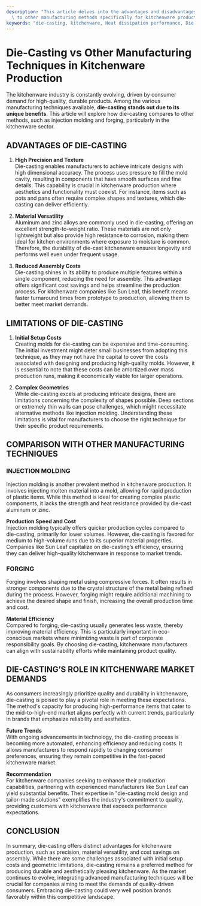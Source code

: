 ```yaml
---
description: "This article delves into the advantages and disadvantages of die-casting compared\
  \ to other manufacturing methods specifically for kitchenware production."
keywords: "die-casting, kitchenware, Heat dissipation performance, Die casting process"
---
```

# Die-Casting vs Other Manufacturing Techniques in Kitchenware Production

The kitchenware industry is constantly evolving, driven by consumer demand for high-quality, durable products. Among the various manufacturing techniques available, **die-casting stands out due to its unique benefits**. This article will explore how die-casting compares to other methods, such as injection molding and forging, particularly in the kitchenware sector. 

## ADVANTAGES OF DIE-CASTING

1. **High Precision and Texture**  
Die-casting enables manufacturers to achieve intricate designs with high dimensional accuracy. The process uses pressure to fill the mold cavity, resulting in components that have smooth surfaces and fine details. This capability is crucial in kitchenware production where aesthetics and functionality must coexist. For instance, items such as pots and pans often require complex shapes and textures, which die-casting can deliver efficiently.

2. **Material Versatility**  
Aluminum and zinc alloys are commonly used in die-casting, offering an excellent strength-to-weight ratio. These materials are not only lightweight but also provide high resistance to corrosion, making them ideal for kitchen environments where exposure to moisture is common. Therefore, the durability of die-cast kitchenware ensures longevity and performs well even under frequent usage.

3. **Reduced Assembly Costs**  
Die-casting shines in its ability to produce multiple features within a single component, reducing the need for assembly. This advantage offers significant cost savings and helps streamline the production process. For kitchenware companies like Sun Leaf, this benefit means faster turnaround times from prototype to production, allowing them to better meet market demands.

## LIMITATIONS OF DIE-CASTING

1. **Initial Setup Costs**  
Creating molds for die-casting can be expensive and time-consuming. The initial investment might deter small businesses from adopting this technique, as they may not have the capital to cover the costs associated with designing and producing high-quality molds. However, it is essential to note that these costs can be amortized over mass production runs, making it economically viable for larger operations.

2. **Complex Geometries**  
While die-casting excels at producing intricate designs, there are limitations concerning the complexity of shapes possible. Deep sections or extremely thin walls can pose challenges, which might necessitate alternative methods like injection molding. Understanding these limitations is vital for manufacturers to choose the right technique for their specific product requirements.

## COMPARISON WITH OTHER MANUFACTURING TECHNIQUES

### INJECTION MOLDING

Injection molding is another prevalent method in kitchenware production. It involves injecting molten material into a mold, allowing for rapid production of plastic items. While this method is ideal for creating complex plastic components, it lacks the strength and heat resistance provided by die-cast aluminum or zinc. 

**Production Speed and Cost**  
Injection molding typically offers quicker production cycles compared to die-casting, primarily for lower volumes. However, die-casting is favored for medium to high-volume runs due to its superior material properties. Companies like Sun Leaf capitalize on die-casting’s efficiency, ensuring they can deliver high-quality kitchenware in response to market trends.

### FORGING

Forging involves shaping metal using compressive forces. It often results in stronger components due to the crystal structure of the metal being refined during the process. However, forging might require additional machining to achieve the desired shape and finish, increasing the overall production time and cost.

**Material Efficiency**  
Compared to forging, die-casting usually generates less waste, thereby improving material efficiency. This is particularly important in eco-conscious markets where minimizing waste is part of corporate responsibility goals. By choosing die-casting, kitchenware manufacturers can align with sustainability efforts while maintaining product quality.

## DIE-CASTING’S ROLE IN KITCHENWARE MARKET DEMANDS

As consumers increasingly prioritize quality and durability in kitchenware, die-casting is poised to play a pivotal role in meeting these expectations. The method's capacity for producing high-performance items that cater to the mid-to-high-end market aligns perfectly with current trends, particularly in brands that emphasize reliability and aesthetics.

**Future Trends**  
With ongoing advancements in technology, the die-casting process is becoming more automated, enhancing efficiency and reducing costs. It allows manufacturers to respond rapidly to changing consumer preferences, ensuring they remain competitive in the fast-paced kitchenware market.

**Recommendation**  
For kitchenware companies seeking to enhance their production capabilities, partnering with experienced manufacturers like Sun Leaf can yield substantial benefits. Their expertise in "die-casting mold design and tailor-made solutions" exemplifies the industry's commitment to quality, providing customers with kitchenware that exceeds performance expectations.

## CONCLUSION

In summary, die-casting offers distinct advantages for kitchenware production, such as precision, material versatility, and cost savings on assembly. While there are some challenges associated with initial setup costs and geometric limitations, die-casting remains a preferred method for producing durable and aesthetically pleasing kitchenware. As the market continues to evolve, integrating advanced manufacturing techniques will be crucial for companies aiming to meet the demands of quality-driven consumers. Embracing die-casting could very well position brands favorably within this competitive landscape.
